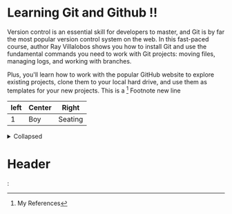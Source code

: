# Learning Git and Github !!

Version control is an essential skill for developers to master, and Git is by far the most popular version control system on the web. In this fast-paced course, author Ray Villalobos shows you how to install Git and use the fundamental commands you need to work with Git projects: moving files, managing logs, and working with branches.

Plus, you'll learn how to work with the popular GitHub website to explore existing projects, clone them to your local hard drive, and use them as templates for your new projects.
This is a [^1] Footnote
new line 

[^1]: My References

|left | Center | Right |
|-----| ------ | ------ |
|1    | Boy    | Seating|


<details>
  <summary> Collapsed </summary>
      # Header
</details>

# Header
:
